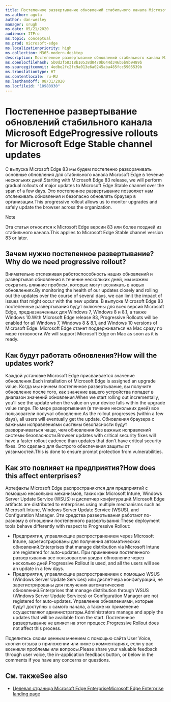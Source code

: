 ```yaml
---
title: Постепенное развертывание обновлений стабильного канала Microsoft Edge
ms.author: aguta
author: dan-wesley
manager: srugh
ms.date: 05/21/2020
audience: ITPro
ms.topic: conceptual
ms.prod: microsoft-edge
ms.localizationpriority: high
ms.collection: M365-modern-desktop
description: Постепенное развертывание обновлений стабильного канала Microsoft Edge
ms.openlocfilehash: 5b0d2f58318b10538d0470b644d346b5b9b9489b
ms.sourcegitcommit: 4edbe2fc2fc9a013e6a0245aba485fcc5905539b
ms.translationtype: HT
ms.contentlocale: ru-RU
ms.lasthandoff: 08/31/2020
ms.locfileid: "10980930"
---
```

# <span data-ttu-id="b15d5-103">Постепенное развертывание обновлений стабильного канала Microsoft Edge</span><span class="sxs-lookup"><span data-stu-id="b15d5-103">Progressive rollouts for Microsoft Edge Stable channel updates</span></span>

<span data-ttu-id="b15d5-104">С выпуска Microsoft Edge 83 мы будем постепенно разворачивать основные обновления для стабильного канала Microsoft Edge в течение нескольких дней.</span><span class="sxs-lookup"><span data-stu-id="b15d5-104">Starting with Microsoft Edge 83 release, we will perform gradual rollouts of major updates to Microsoft Edge Stable channel over the span of a few days.</span></span> <span data-ttu-id="b15d5-105">Это постепенное развертывание позволяет нам отслеживать обновления и безопасно обновлять браузер в организации.</span><span class="sxs-lookup"><span data-stu-id="b15d5-105">This progressive rollout allows us to monitor upgrades and safely update the browser across the organization.</span></span>

> [!NOTE]
> <span data-ttu-id="b15d5-106">Эта статья относится к Microsoft Edge версии 83 или более поздней из стабильного канала.</span><span class="sxs-lookup"><span data-stu-id="b15d5-106">This applies to Microsoft Edge Stable channel version 83 or later.</span></span>

## <span data-ttu-id="b15d5-107">Зачем нужно постепенное развертывание?</span><span class="sxs-lookup"><span data-stu-id="b15d5-107">Why do we need progressive rollout?</span></span>

<span data-ttu-id="b15d5-108">Внимательно отслеживая работоспособность наших обновлений и развертывая обновления в течение нескольких дней, мы можем сократить влияние проблем, которые могут возникать в новых обновлениях.</span><span class="sxs-lookup"><span data-stu-id="b15d5-108">By monitoring the health of our updates closely and rolling out the updates over the course of several days, we can limit the impact of issues that might occur with the new update.</span></span> <span data-ttu-id="b15d5-109">В выпуске Microsoft Edge 83 постепенные развертывания будут включены для всех версий Microsoft Edge, предназначенных для Windows 7, Windows 8 и 8.1, а также Windows 10.</span><span class="sxs-lookup"><span data-stu-id="b15d5-109">With Microsoft Edge release 83, Progressive Rollouts will be enabled for all Windows 7, Windows 8 & 8.1, and Windows 10 versions of Microsoft Edge.</span></span> <span data-ttu-id="b15d5-110">Microsoft Edge станет поддерживаться на Mac сразу по мере готовности.</span><span class="sxs-lookup"><span data-stu-id="b15d5-110">We will support Microsoft Edge on Mac as soon as it is ready.</span></span>

## <span data-ttu-id="b15d5-111">Как будут работать обновления?</span><span class="sxs-lookup"><span data-stu-id="b15d5-111">How will the updates work?</span></span>

<span data-ttu-id="b15d5-112">Каждой установке Microsoft Edge присваивается значение обновления.</span><span class="sxs-lookup"><span data-stu-id="b15d5-112">Each installation of Microsoft Edge is assigned an upgrade value.</span></span> <span data-ttu-id="b15d5-113">Когда мы начнем постепенное развертывание, вы получите обновление после того, как значение вашего устройства попадет в диапазон значений обновления.</span><span class="sxs-lookup"><span data-stu-id="b15d5-113">When we start rolling out incrementally, you'll see the update when the value on your device falls within the upgrade value range.</span></span> <span data-ttu-id="b15d5-114">По мере развертывания (в течение нескольких дней) все пользователи получат обновление.</span><span class="sxs-lookup"><span data-stu-id="b15d5-114">As the rollout progresses (within a few days), all users will eventually get the update.</span></span> <span data-ttu-id="b15d5-115">Обновления браузера с важными исправлениями системы безопасности будут разворачиваться чаще, чем обновления без важных исправлений системы безопасности.</span><span class="sxs-lookup"><span data-stu-id="b15d5-115">Browser updates with critical security fixes will have a faster rollout cadence than updates that don't have critical security fixes.</span></span> <span data-ttu-id="b15d5-116">Это сделано для быстрого обеспечения защиты от уязвимостей.</span><span class="sxs-lookup"><span data-stu-id="b15d5-116">This is done to ensure prompt protection from vulnerabilities.</span></span>

## <span data-ttu-id="b15d5-117">Как это повлияет на предприятия?</span><span class="sxs-lookup"><span data-stu-id="b15d5-117">How does this affect enterprises?</span></span>

<span data-ttu-id="b15d5-118">Артефакты Microsoft Edge распространяются для предприятий с помощью нескольких механизмов, таких как Microsoft Intune, Windows Server Update Service (WSUS) и диспетчер конфигураций.</span><span class="sxs-lookup"><span data-stu-id="b15d5-118">Microsoft Edge artifacts are distributed to enterprises using multiple mechanisms such as Microsoft Intune, Windows Server Update Service (WSUS), and Configuration Manager.</span></span> <span data-ttu-id="b15d5-119">Эти средства развертывания работают по-разному в отношении постепенного развертывания:</span><span class="sxs-lookup"><span data-stu-id="b15d5-119">These deployment tools behave differently with respect to Progressive Rollout:</span></span>

- <span data-ttu-id="b15d5-120">Предприятия, управляющие распространением через Microsoft Intune, зарегистрированы для получения автоматических обновлений.</span><span class="sxs-lookup"><span data-stu-id="b15d5-120">Enterprises that manage distribution via Microsoft Intune are registered for auto-updates.</span></span> <span data-ttu-id="b15d5-121">При применении постепенного развертывания все пользователи увидят обновление через несколько дней.</span><span class="sxs-lookup"><span data-stu-id="b15d5-121">Progressive Rollout is used, and all the users will see an update in a few days.</span></span>
- <span data-ttu-id="b15d5-122">Предприятия, управляющие распространением с помощью WSUS (Windows Server Update Services) или диспетчера конфигураций, не зарегистрированы для получения автоматических обновлений.</span><span class="sxs-lookup"><span data-stu-id="b15d5-122">Enterprises that manage distribution through WSUS (Windows Server Update Services) or Configuration Manager are not registered for auto-updates.</span></span> <span data-ttu-id="b15d5-123">Управление обновлениями, которые будут доступны с самого начала, а также их применение осуществляют администраторы.</span><span class="sxs-lookup"><span data-stu-id="b15d5-123">Administrators manage and apply the updates that will be available from the start.</span></span> <span data-ttu-id="b15d5-124">Постепенное развертывание не влияет на этот процесс.</span><span class="sxs-lookup"><span data-stu-id="b15d5-124">Progressive Rollout does not affect this process.</span></span>

<span data-ttu-id="b15d5-125">Поделитесь своим ценным мнением с помощью сайта User Voice, кнопки отзыва в приложении или ниже в комментариях, если у вас возникли проблемы или вопросы.</span><span class="sxs-lookup"><span data-stu-id="b15d5-125">Please share your valuable feedback through user voice, the in-application feedback button, or below in the comments if you have any concerns or questions.</span></span>

## <span data-ttu-id="b15d5-126">См. также</span><span class="sxs-lookup"><span data-stu-id="b15d5-126">See also</span></span>

- [<span data-ttu-id="b15d5-127">Целевая страница Microsoft Edge Enterprise</span><span class="sxs-lookup"><span data-stu-id="b15d5-127">Microsoft Edge Enterprise landing page</span></span>](https://aka.ms/EdgeEnterprise)
